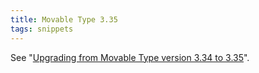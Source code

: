 ```yaml
---
title: Movable Type 3.35
tags: snippets
---
```


See "[Upgrading from Movable Type version 3.34 to 3.35](http://wincent.dev/wiki/Upgrading%20from%20Movable%20Type%20version%203.34%20to%203.35)".
